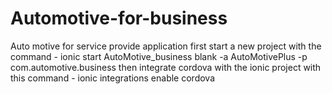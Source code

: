 # Automotive-for-business
Auto motive for service provide application
first start a new project with the command -
ionic start AutoMotive_business blank -a AutoMotivePlus -p com.automotive.business
then integrate cordova with the ionic project with this command -
ionic integrations enable cordova
